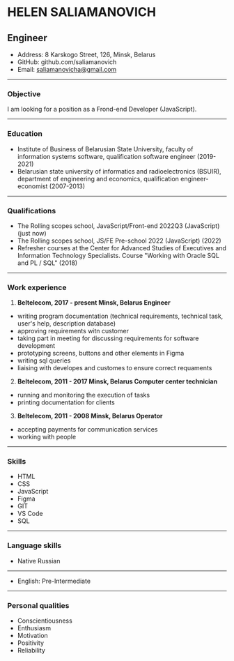 # HELEN SALIAMANOVICH

## Engineer

- Address: 8 Karskogo Street, 126, Minsk, Belarus
- GitHub: github.com/saliamanovich
- Email: saliamanovicha@gmail.com

---

### Objective

I am looking for a position as a Frond-end Developer (JavaScript).

---

### Education

- Institute of Business of Belarusian State University, faculty of information
  systems software, qualification software engineer (2019-2021)
- Belarusian state university of informatics and radioelectronics (BSUIR),
  department of engineering and economics, qualification engineer-economist (2007-2013)

---

### Qualifications

- The Rolling scopes school, JavaScript/Front-end 2022Q3 (JavaScript) (just now)
- The Rolling scopes school, JS/FE Pre-school 2022 (JavaScript) (2022)
- Refresher courses at the Center for Advanced Studies of Executives and Information Technology Specialists. Course "Working with Oracle SQL and PL / SQL" (2018)

---

### Work experience

1. **Beltelecom, 2017 - present Minsk, Belarus Engineer**

- writing program documentation (technical
  requirements, technical task, user's help,
  description database)
- approving requirements witn customer
- taking part in meeting for discussing requirements for
  software development
- prototyping screens, buttons and other elements in Figma
- writing sql queries
- liaising with developes and customes to ensure correct requaments

2. **Beltelecom, 2011 - 2017 Minsk, Belarus Сomputer center technician**

- running and monitoring the execution of tasks
- printing documentation for clients

3. **Beltelecom, 2011 - 2008 Minsk, Belarus Operator**

- accepting payments for communication services
- working with people

---

### Skills

- HTML
- CSS
- JavaScript
- Figma
- GIT
- VS Code
- SQL

---

### Language skills

- Native Russian

---

- English: Pre-Intermediate

---

### Personal qualities

- Conscientiousness
- Enthusiasm
- Motivation
- Positivity
- Reliability
